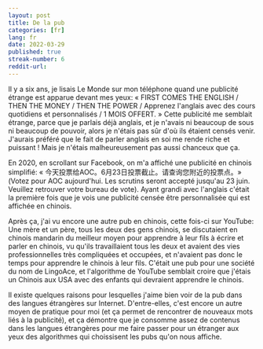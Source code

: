 ```yaml
---
layout: post
title: De la pub 
categories: [fr]
lang: fr
date: 2022-03-29
published: true
streak-number: 6
reddit-url:
---
```

Il y a six ans, je lisais Le Monde sur mon téléphone quand une publicité étrange est apparue devant mes yeux: « FIRST COMES THE ENGLISH / THEN THE MONEY / THEN THE POWER / Apprenez l'anglais avec des cours quotidiens et personnalisés / 1 MOIS OFFERT. » Cette publicité me semblait étrange, parce que je parlais déjà anglais, et je n'avais ni beaucoup de sous ni beaucoup de pouvoir, alors je n'étais pas sûr d'où ils étaient censés venir. J'aurais préféré que le fait de parler anglais en soi me rende riche et puissant ! Mais je n'étais malheureusement pas aussi chanceux que ça.

En 2020, en scrollant sur Facebook, on m'a affiché une publicité en chinois simplifié: « 今天投票给AOC。6月23日投票截止。请查询您附近的投票点。» (Votez pour AOC aujourd'hui. Les scrutins seront accepté jusqu'au 23 juin. Veuillez retrouver votre bureau de vote). Ayant grandi avec l'anglais c'était la première fois que je vois une publicité censée être personnalisée qui est affichée en chinois.

Après ça, j'ai vu encore une autre pub en chinois, cette fois-ci sur YouTube: Une mère et un père, tous les deux des gens chinois, se discutaient en chinois mandarin du meilleur moyen pour apprendre à leur fils à écrire et parler en chinois, vu qu'ils travaillaient tous les deux et avaient des vies professionnelles très compliquées et occupées, et n'avaient pas donc le temps pour apprendre le chinois à leur fils. C'était une pub pour une société du nom de LingoAce, et l'algorithme de YouTube semblait croire que j'étais un Chinois aux USA avec des enfants qui devraient apprendre le chinois.

Il existe quelques raisons pour lesquelles j'aime bien voir de la pub dans des langues étrangères sur Internet. D'entre-elles, c'est encore un autre moyen de pratique pour moi (et ça permet de rencontrer de nouveaux mots liés à la publicité), et ça démontre que je consomme assez de contenus dans les langues étrangères pour me faire passer pour un étranger aux yeux des algorithmes qui choissisent les pubs qu'on nous affiche.
